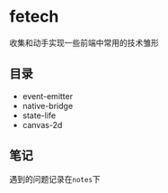 # fetech

收集和动手实现一些前端中常用的技术雏形

## 目录

* event-emitter
* native-bridge
* state-life
* canvas-2d


## 笔记

遇到的问题记录在`notes`下